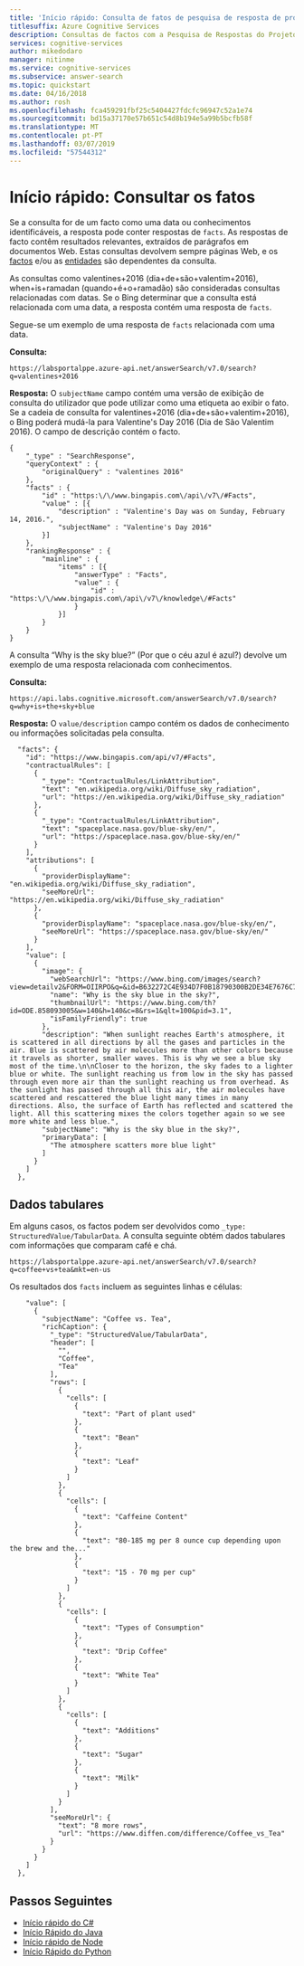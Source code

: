 ```yaml
---
title: 'Início rápido: Consulta de fatos de pesquisa de resposta de projeto'
titlesuffix: Azure Cognitive Services
description: Consultas de factos com a Pesquisa de Respostas do Projeto
services: cognitive-services
author: mikedodaro
manager: nitinme
ms.service: cognitive-services
ms.subservice: answer-search
ms.topic: quickstart
ms.date: 04/16/2018
ms.author: rosh
ms.openlocfilehash: fca459291fbf25c5404427fdcfc96947c52a1e74
ms.sourcegitcommit: bd15a37170e57b651c54d8b194e5a99b5bcfb58f
ms.translationtype: MT
ms.contentlocale: pt-PT
ms.lasthandoff: 03/07/2019
ms.locfileid: "57544312"
---
```

# <a name="quickstart-query-for-facts"></a>Início rápido: Consultar os fatos

Se a consulta for de um facto como uma data ou conhecimentos identificáveis, a resposta pode conter respostas de `facts`. As respostas de facto contêm resultados relevantes, extraídos de parágrafos em documentos Web.  Estas consultas devolvem sempre páginas Web, e os [factos](fact-queries.md) e/ou as [entidades](entity-queries.md) são dependentes da consulta.

As consultas como valentines+2016 (dia+de+são+valentim+2016), when+is+ramadan (quando+é+o+ramadão) são consideradas consultas relacionadas com datas. Se o Bing determinar que a consulta está relacionada com uma data, a resposta contém uma resposta de `facts`.

Segue-se um exemplo de uma resposta de `facts` relacionada com uma data.

**Consulta:**
```
https://labsportalppe.azure-api.net/answerSearch/v7.0/search?q=valentines+2016

```

**Resposta:** O `subjectName` campo contém uma versão de exibição de consulta do utilizador que pode utilizar como uma etiqueta ao exibir o fato. Se a cadeia de consulta for valentines+2016 (dia+de+são+valentim+2016), o Bing poderá mudá-la para Valentine's Day 2016 (Dia de São Valentim 2016). O campo de descrição contém o facto.

```
{
    "_type" : "SearchResponse",
    "queryContext" : {
        "originalQuery" : "valentines 2016"
    },
    "facts" : {
        "id" : "https:\/\/www.bingapis.com\/api\/v7\/#Facts",
        "value" : [{
            "description" : "Valentine's Day was on Sunday, February 14, 2016.",
            "subjectName" : "Valentine's Day 2016"
        }]
    },
    "rankingResponse" : {
        "mainline" : {
            "items" : [{
                "answerType" : "Facts",
                "value" : {
                    "id" : "https:\/\/www.bingapis.com\/api\/v7\/knowledge\/#Facts"
                }
            }]
        }
    }
}

```

A consulta “Why is the sky blue?” (Por que o céu azul é azul?) devolve um exemplo de uma resposta relacionada com conhecimentos.

**Consulta:**

```
https://api.labs.cognitive.microsoft.com/answerSearch/v7.0/search?q=why+is+the+sky+blue

```

**Resposta:** O `value/description` campo contém os dados de conhecimento ou informações solicitadas pela consulta.

```
  "facts": {
    "id": "https://www.bingapis.com/api/v7/#Facts",
    "contractualRules": [
      {
        "_type": "ContractualRules/LinkAttribution",
        "text": "en.wikipedia.org/wiki/Diffuse_sky_radiation",
        "url": "https://en.wikipedia.org/wiki/Diffuse_sky_radiation"
      },
      {
        "_type": "ContractualRules/LinkAttribution",
        "text": "spaceplace.nasa.gov/blue-sky/en/",
        "url": "https://spaceplace.nasa.gov/blue-sky/en/"
      }
    ],
    "attributions": [
      {
        "providerDisplayName": "en.wikipedia.org/wiki/Diffuse_sky_radiation",
        "seeMoreUrl": "https://en.wikipedia.org/wiki/Diffuse_sky_radiation"
      },
      {
        "providerDisplayName": "spaceplace.nasa.gov/blue-sky/en/",
        "seeMoreUrl": "https://spaceplace.nasa.gov/blue-sky/en/"
      }
    ],
    "value": [
      {
        "image": {
          "webSearchUrl": "https://www.bing.com/images/search?view=detailv2&FORM=OIIRPO&q=&id=B632272C4E934D7F0B18790300B2DE34E7676C7A&simid=608045681196075791&iss=eqna",
          "name": "Why is the sky blue in the sky?",
          "thumbnailUrl": "https://www.bing.com/th?id=ODE.858093005&w=140&h=140&c=8&rs=1&qlt=100&pid=3.1",
          "isFamilyFriendly": true
        },
        "description": "When sunlight reaches Earth's atmosphere, it is scattered in all directions by all the gases and particles in the air. Blue is scattered by air molecules more than other colors because it travels as shorter, smaller waves. This is why we see a blue sky most of the time.\n\nCloser to the horizon, the sky fades to a lighter blue or white. The sunlight reaching us from low in the sky has passed through even more air than the sunlight reaching us from overhead. As the sunlight has passed through all this air, the air molecules have scattered and rescattered the blue light many times in many directions. Also, the surface of Earth has reflected and scattered the light. All this scattering mixes the colors together again so we see more white and less blue.",
        "subjectName": "Why is the sky blue in the sky?",
        "primaryData": [
          "The atmosphere scatters more blue light"
        ]
      }
    ]
  },

```

## <a name="tabular-data"></a>Dados tabulares
Em alguns casos, os factos podem ser devolvidos como `_type: StructuredValue/TabularData`. A consulta seguinte obtém dados tabulares com informações que comparam café e chá.

```
https://labsportalppe.azure-api.net/answerSearch/v7.0/search?q=coffee+vs+tea&mkt=en-us

```
Os resultados dos `facts` incluem as seguintes linhas e células:
```
    "value": [
      {
        "subjectName": "Coffee vs. Tea",
        "richCaption": {
          "_type": "StructuredValue/TabularData",
          "header": [
            "",
            "Coffee",
            "Tea"
          ],
          "rows": [
            {
              "cells": [
                {
                  "text": "Part of plant used"
                },
                {
                  "text": "Bean"
                },
                {
                  "text": "Leaf"
                }
              ]
            },
            {
              "cells": [
                {
                  "text": "Caffeine Content"
                },
                {
                  "text": "80-185 mg per 8 ounce cup depending upon the brew and the..."
                },
                {
                  "text": "15 - 70 mg per cup"
                }
              ]
            },
            {
              "cells": [
                {
                  "text": "Types of Consumption"
                },
                {
                  "text": "Drip Coffee"
                },
                {
                  "text": "White Tea"
                }
              ]
            },
            {
              "cells": [
                {
                  "text": "Additions"
                },
                {
                  "text": "Sugar"
                },
                {
                  "text": "Milk"
                }
              ]
            }
          ],
          "seeMoreUrl": {
            "text": "8 more rows",
            "url": "https://www.diffen.com/difference/Coffee_vs_Tea"
          }
        }
      }
    ]
  },

```

## <a name="next-steps"></a>Passos Seguintes
- [Início rápido do C#](c-sharp-quickstart.md)
- [Início Rápido do Java](java-quickstart.md)
- [Início rápido de Node](node-quickstart.md)
- [Início Rápido do Python](python-quickstart.md)

